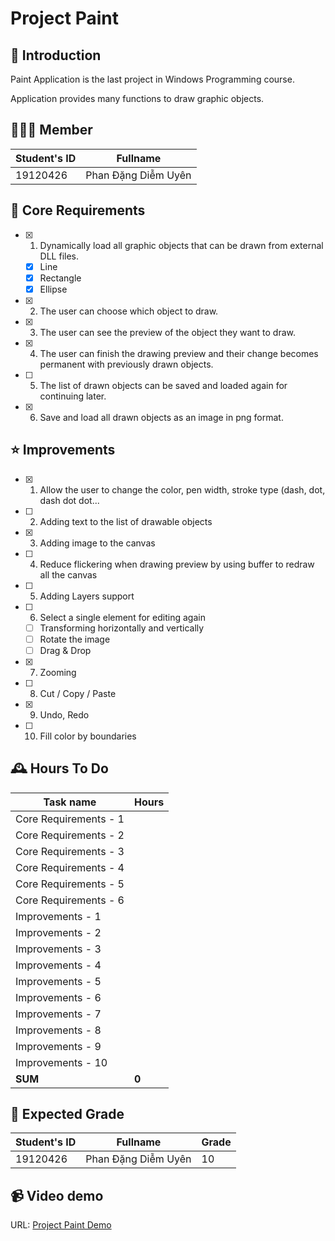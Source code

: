 # Project Paint

## 📢 Introduction

Paint Application is the last project in Windows Programming course.

Application provides many functions to draw graphic objects.

## 👩🏻‍💼 Member

| Student's ID | Fullname |
| -------- | ------------ |
| 19120426 | Phan Đặng Diễm Uyên |

## 🔑 Core Requirements

- [x] 1. Dynamically load all graphic objects that can be drawn from external DLL files.
  - [x] Line
  - [x] Rectangle
  - [x] Ellipse
- [x] 2. The user can choose which object to draw.
- [x] 3. The user can see the preview of the object they want to draw.
- [x] 4. The user can finish the drawing preview and their change becomes permanent with previously drawn objects.
- [ ] 5. The list of drawn objects can be saved and loaded again for continuing later.
- [x] 6. Save and load all drawn objects as an image in png format.

## ⭐ Improvements

- [x] 1. Allow the user to change the color, pen width, stroke type (dash, dot, dash dot dot...
- [ ] 2. Adding text to the list of drawable objects
- [x] 3. Adding image to the canvas
- [ ] 4. Reduce flickering when drawing preview by using buffer to redraw all the canvas
- [ ] 5. Adding Layers support
- [ ] 6. Select a single element for editing again
  - [ ] Transforming horizontally and vertically
  - [ ] Rotate the image
  - [ ] Drag & Drop
- [x] 7. Zooming
- [ ] 8. Cut / Copy / Paste
- [x] 9. Undo, Redo
- [ ] 10. Fill color by boundaries

## 🕰 Hours To Do

| Task name | Hours |
| ----------- | --- |
| Core Requirements - 1 |  |
| Core Requirements - 2 |  |
| Core Requirements - 3 |  |
| Core Requirements - 4 |  |
| Core Requirements - 5 |  |
| Core Requirements - 6 |  |
| Improvements - 1 |  |
| Improvements - 2 |  |
| Improvements - 3 |  |
| Improvements - 4 |  |
| Improvements - 5 |  |
| Improvements - 6 |  |
| Improvements - 7 |  |
| Improvements - 8 |  |
| Improvements - 9 |  |
| Improvements - 10 |  |
| **SUM** | **0** |

## 💯 Expected Grade

| Student's ID | Fullname | Grade |
| -------- | ------------ | --- |
| 19120426 | Phan Đặng Diễm Uyên | 10 |

## 📹 Video demo

URL: [Project Paint Demo]()
